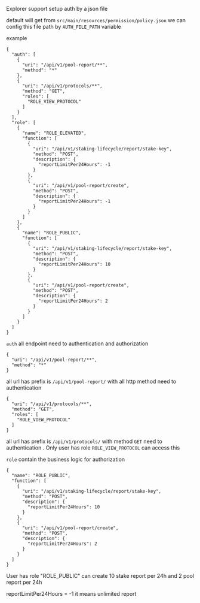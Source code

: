 Explorer support setup auth by a json file

default will get from `src/main/resources/permission/policy.json`
we can config this file path by `AUTH_FILE_PATH` variable

example

``` 
{
  "auth": [
    {
      "uri": "/api/v1/pool-report/**",
      "method": "*"
    },
    {
      "uri": "/api/v1/protocols/**",
      "method": "GET",
      "roles": [
        "ROLE_VIEW_PROTOCOL"
      ]
    }
  ],
  "role": [
    {
      "name": "ROLE_ELEVATED",
      "function": [
        {
          "uri": "/api/v1/staking-lifecycle/report/stake-key",
          "method": "POST",
          "description": {
            "reportLimitPer24Hours": -1
          }
        },
        {
          "uri": "/api/v1/pool-report/create",
          "method": "POST",
          "description": {
            "reportLimitPer24Hours": -1
          }
        }
      ]
    },
    {
      "name": "ROLE_PUBLIC",
      "function": [
        {
          "uri": "/api/v1/staking-lifecycle/report/stake-key",
          "method": "POST",
          "description": {
            "reportLimitPer24Hours": 10
          }
        },
        {
          "uri": "/api/v1/pool-report/create",
          "method": "POST",
          "description": {
            "reportLimitPer24Hours": 2
          }
        }
      ]
    }
  ]
}
```

`auth` all endpoint need to authentication and authorization

```
{
  "uri": "/api/v1/pool-report/**",
  "method": "*"
}
```
all url has prefix is `/api/v1/pool-report/` with all http method
need to authentication

```
{
  "uri": "/api/v1/protocols/**",
  "method": "GET",
  "roles": [
    "ROLE_VIEW_PROTOCOL"
  ]
}
```

all url has prefix is `/api/v1/protocols/` with method `GET` need to authentication
. Only user has role `ROLE_VIEW_PROTOCOL` can access this 


`role` contain the business logic for authorization

```
{
  "name": "ROLE_PUBLIC",
  "function": [
    {
      "uri": "/api/v1/staking-lifecycle/report/stake-key",
      "method": "POST",
      "description": {
        "reportLimitPer24Hours": 10
      }
    },
    {
      "uri": "/api/v1/pool-report/create",
      "method": "POST",
      "description": {
        "reportLimitPer24Hours": 2
      }
    }
  ]
}
```

User has role "ROLE_PUBLIC" can create 10 stake report per 24h and 2 pool report per 24h

reportLimitPer24Hours = -1 it means unlimited report
